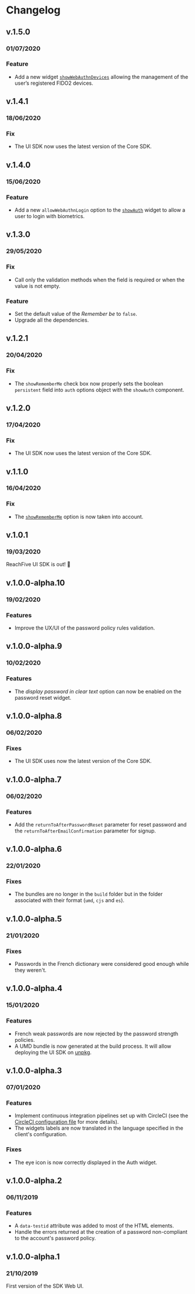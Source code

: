 # Changelog

## v.1.5.0

### 01/07/2020

### Feature
- Add a new widget [`showWebAuthnDevices`](https://developer.reachfive.com/sdk-ui/showWebAuthnDevices.html) allowing the management of the user’s registered FIDO2 devices.

## v.1.4.1

### 18/06/2020

### Fix
- The UI SDK now uses the latest version of the Core SDK.

## v.1.4.0

### 15/06/2020

### Feature
- Add a new `allowWebAuthnLogin` option to the [`showAuth`](https://developer.reachfive.com/sdk-ui/showAuth.html) widget to allow a user to login with biometrics.

## v.1.3.0

### 29/05/2020

### Fix
- Call only the validation methods when the field is required or when the value is not empty.

### Feature
- Set the default value of the _Remember be_ to `false`.
- Upgrade all the dependencies.

## v.1.2.1

### 20/04/2020

### Fix
- The `showRememberMe` check box now properly sets the boolean `persistent` field into `auth` options object with the `showAuth` component.

## v.1.2.0

### 17/04/2020

### Fix
- The UI SDK now uses the latest version of the Core SDK.

## v.1.1.0

### 16/04/2020

### Fix
- The [`showRememberMe`](https://developer.reachfive.com/sdk-ui/showAuth.html#showRememberMe) option is now taken into account.

## v.1.0.1

### 19/03/2020

ReachFive UI SDK is out! 🚀

## v.1.0.0-alpha.10

### 19/02/2020

### Features
- Improve the UX/UI of the password policy rules validation.

## v.1.0.0-alpha.9

### 10/02/2020

### Features
- The _display password in clear text_ option can now be enabled on the password reset widget.

## v.1.0.0-alpha.8

### 06/02/2020

### Fixes
- The UI SDK uses now the latest version of the Core SDK.

## v.1.0.0-alpha.7

### 06/02/2020

### Features
- Add the `returnToAfterPasswordReset` parameter for reset password and the `returnToAfterEmailConfirmation` parameter for signup.

## v.1.0.0-alpha.6

### 22/01/2020

### Fixes
- The bundles are no longer in the `build` folder but in the folder associated with their format (`umd`, `cjs` and `es`).

## v.1.0.0-alpha.5

### 21/01/2020

### Fixes
- Passwords in the French dictionary were considered good enough while they weren't.

## v.1.0.0-alpha.4

### 15/01/2020

### Features
- French weak passwords are now rejected by the password strength policies.
- A UMD bundle is now generated at the build process. It will allow deploying the UI SDK on [unpkg](https://unpkg.com).

## v.1.0.0-alpha.3

### 07/01/2020

### Features
- Implement continuous integration pipelines set up with CircleCI (see the [CircleCI configuration file](.circleci/config.yml) for more details).
- The widgets labels are now translated in the language specified in the client's configuration.

### Fixes
- The eye icon is now correctly displayed in the Auth widget.

## v.1.0.0-alpha.2

### 06/11/2019

### Features
- A `data-testid` attribute was added to most of the HTML elements.
- Handle the errors returned at the creation of a password non-compliant to the account's password policy.

## v.1.0.0-alpha.1

### 21/10/2019

First version of the SDK Web UI.
